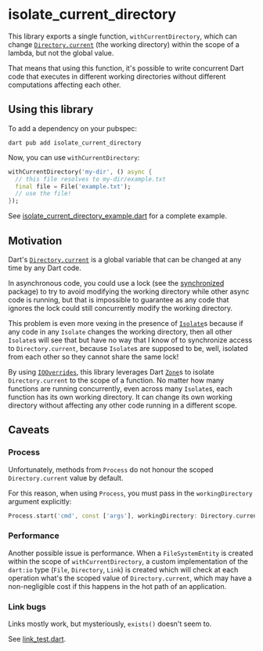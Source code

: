 # isolate_current_directory

This library exports a single function, `withCurrentDirectory`, which can change [`Directory.current`](https://api.dart.dev/stable/2.18.3/dart-io/Directory/current.html)
(the working directory) within the scope of a lambda, but not the global value.

That means that using this function, it's possible to write concurrent Dart code that executes in different
working directories without different computations affecting each other.

## Using this library

To add a dependency on your pubspec:

```shell
dart pub add isolate_current_directory
```

Now, you can use `withCurrentDirectory`:

```dart
withCurrentDirectory('my-dir', () async {
  // this file resolves to my-dir/example.txt
  final file = File('example.txt');
  // use the file!
});
```

See [isolate_current_directory_example.dart](example/isolate_current_directory_example.dart) for a complete example.

## Motivation

Dart's [`Directory.current`](https://api.dart.dev/stable/2.18.3/dart-io/Directory/current.html)
is a global variable that can be changed at any time by any Dart code.

In asynchronous code, you could use a lock (see the [synchronized](https://pub.dev/packages/synchronized) package)
to try to avoid modifying the working directory while other async code is running, but that is impossible to
guarantee as any code that ignores the lock could still concurrently modify the working directory.

This problem is even more vexing in the presence of [`Isolate`](https://api.dart.dev/stable/2.18.3/dart-isolate/Isolate-class.html)s
because if any code in any `Isolate` changes the working directory, then all other `Isolate`s will see that but have
no way that I know of to synchronize access to `Directory.current`, because `Isolate`s are supposed to be, well,
isolated from each other so they cannot share the same lock!

By using [`IOOverrides`](https://api.dart.dev/stable/2.18.3/dart-io/IOOverrides-class.html),
this library leverages Dart [`Zone`](https://api.dart.dev/stable/2.18.3/dart-async/Zone-class.html)s to isolate
`Directory.current` to the scope of a function.
No matter how many functions are running concurrently, even across many `Isolate`s, each function has its own
working directory. It can change its own working directory without affecting any other code running in a different
scope.

## Caveats

### Process

Unfortunately, methods from `Process` do not honour the scoped `Directory.current` value by default.

For this reason, when using `Process`, you must pass in the `workingDirectory` argument explicitly:

```dart
Process.start('cmd', const ['args'], workingDirectory: Directory.current.path);
```

### Performance

Another possible issue is performance. When a `FileSystemEntity` is created within the scope of `withCurrentDirectory`,
a custom implementation of the `dart:io` type (`File`, `Directory`, `Link`) is created which will check at each
operation what's the scoped value of `Directory.current`, which may have a non-negligible cost if this happens in
the hot path of an application.

### Link bugs

Links mostly work, but mysteriously, `exists()` doesn't seem to.

See [link_test.dart](test/link_test.dart).
